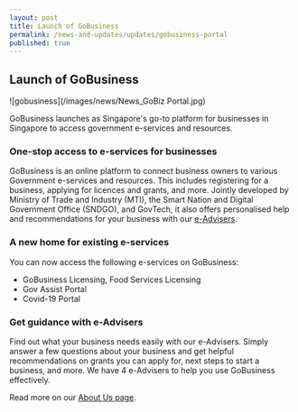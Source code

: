 ```yaml
---
layout: post
title: Launch of GoBusiness
permalink: /news-and-updates/updates/gobusiness-portal
published: true
---
```


## Launch of GoBusiness

![gobusiness](/images/news/News_GoBiz Portal.jpg)

GoBusiness launches as Singapore's go-to platform for businesses in Singapore to access government e-services and resources.

### One-stop access to e-services for businesses

GoBusiness is an online platform to connect business owners to various Government e-services and resources. This includes registering for a business, applying for licences and grants, and more. Jointly developed by Ministry of Trade and Industry (MTI), the Smart Nation and Digital Government Office (SNDGO), and GovTech, it also offers personalised help and recommendations for your business with our [e-Advisers](/e-services/guides-for-biz/).

### A new home for existing e-services

You can now access the following e-services on GoBusiness:
- GoBusiness Licensing, Food Services Licensing
- Gov Assist Portal
- Covid-19 Portal

### Get guidance with e-Advisers
Find out what your business needs easily with our e-Advisers. Simply answer a few questions about your business and get helpful recommendations on grants you can apply for, next steps to start a business, and more. We have 4 e-Advisers to help you use GoBusiness effectively.

Read more on our [About Us page](/about-us/).
